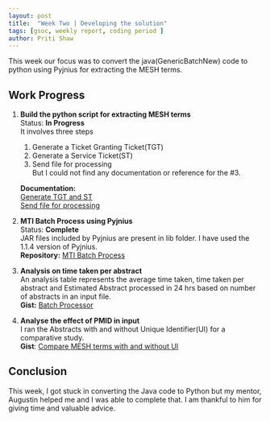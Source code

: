 ```yaml
---
layout: post
title:  "Week Two | Developing the solution"
tags: [gsoc, weekly report, coding period ]
author: Priti Shaw
---
```


This week our focus was to convert the java(GenericBatchNew) code to python using Pyjnius for extracting the MESH terms.  

## Work Progress  

1. **Build the python script for extracting MESH terms**    
    Status: **In Progress**  
    It involves three steps   
    1. Generate a Ticket Granting Ticket(TGT)  
    2. Generate a Service Ticket(ST)  
    3. Send file for processing  
    But I could not find any documentation or reference for the #3.  

    **Documentation:**  
    [Generate TGT and ST](https://documentation.uts.nlm.nih.gov/rest/home.html)   
    [Send file for processing](https://ii.nlm.nih.gov/cgi-bin/II/UTS_Required/API_batchValidationII.pl)  

2. **MTI Batch Process using Pyjnius**  
    Status: **Complete**  
    JAR files included by Pyjnius are present in lib folder. I have used the 1.1.4 version of Pyjnius.  
    **Repository:** [MTI Batch Process](https://github.com/PritiShaw/Analyze-MESH/tree/python)  

3. **Analysis on time taken per abstract**        
    An analysis table represents the average time taken, time taken per abstract and Estimated Abstract processed in 24 hrs based on number of abstracts in an input file.  
    **Gist:** [Batch Processor](https://gist.github.com/PritiShaw/f2bf83ca89c86fc5d94b0eea344cdc08)  

4. **Analyse the effect of PMID in input**    
    I ran the Abstracts with and without Unique Identifier(UI) for a comparative study.  
    **Gist**: [Compare MESH terms with and without UI](https://gist.github.com/PritiShaw/259273b452d93a5f9608f8bea24b843f)  
    
## Conclusion  
This week, I got stuck in converting the Java code to Python but my mentor, Augustin helped me and I was able to complete that. I am thankful to him for giving time and valuable advice.
